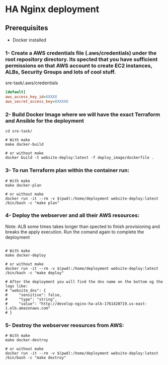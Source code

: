 # HA Nginx deployment
## Prerequisites
- Docker installed

### 1- Create a AWS credentials file (.aws/credentials) under the root repository directory. Its spected that you have sufficient permissions on that AWS account to create EC2 instances, ALBs, Security Groups and lots of cool stuff.

sre-task/.aws/credentials
```ini
[default]
aws_access_key_id=XXXXX
aws_secret_access_key=XXXXXX
```
### 2- Build Docker Image where we will have the exact Terraform and Ansible for the deployment
```shell
cd sre-task/

# With make
make docker-build

# or without make
docker build -t website-deploy:latest -f deploy_image/dockerfile .
```

### 3- To run Terraform plan within the container run:
```shell
# With make
make docker-plan

# or without make
docker run -it --rm -v $(pwd):/home/deployment website-deploy:latest /bin/bash -c "make plan"
```

### 4- Deploy the webserver and all their AWS resources:
 Note: ALB some times takes longer than spected to finish provisioning and breaks the apply execution.
 Run the comand again to complete the deployment

```shell

# With make
make docker-deploy

# or without make
docker run -it --rm -v $(pwd):/home/deployment website-deploy:latest /bin/bash -c "make deploy"

# After the deployment you will find the dns name on the bottom og the logs like:
# "website_dns": {
#     "sensitive": false,
#     "type": "string",
#     "value": "http://develop-nginx-ha-alb-1761420719.us-east-1.elb.amazonaws.com"
# }
```

### 5- Destroy the webserver reosurces from AWS:
```shell
# With make
make docker-destroy

# or without make
docker run -it --rm -v $(pwd):/home/deployment website-deploy:latest /bin/bash -c "make destroy"
```